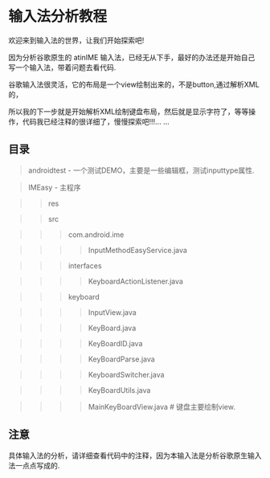 # 输入法分析教程

欢迎来到输入法的世界，让我们开始探索吧!

因为分析谷歌原生的 atinIME 输入法，已经无从下手，最好的办法还是开始自己写一个输入法，带着问题去看代码.

谷歌输入法很灵活，它的布局是一个view绘制出来的，不是button,通过解析XML的，

所以我的下一步就是开始解析XML绘制键盘布局，然后就是显示字符了，等等操作，代码我已经注释的很详细了，慢慢探索吧!!!... ...

## 目录

> androidtest - 一个测试DEMO，主要是一些编辑框，测试inputtype属性.

> IMEasy - 主程序

>>res

>>src

>>>com.android.ime

>>>>InputMethodEasyService.java

>>>interfaces

>>>>KeyboardActionListener.java

>>>keyboard

>>>>InputView.java

>>>>KeyBoard.java

>>>>KeyBoardID.java

>>>>KeyBoardParse.java

>>>>KeyboardSwitcher.java 

>>>>KeyBoardUtils.java

>>>>MainKeyBoardView.java   # 键盘主要绘制view.

## 注意

具体输入法的分析，请详细查看代码中的注释，因为本输入法是分析谷歌原生输入法一点点写成的.
